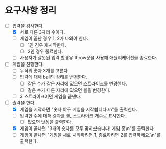 # 요구사항 정리

- [ ] 입력을 검사한다.
  - [x] 서로 다른 3자리 수이다.
  - [ ] 게임이 끝난 경우 1, 2가 나와야 한다.
    - [ ] 1인 경우 재시작한다.
    - [ ] 2인 경우 종료한다.
  - [ ] 사용자가 잘못된 입력 할경우 throw문을 사용해 애플리케이션을 종료한다.
- [ ] 게임을 진행한다.
  - [ ] 무작위 숫자 3개를 고른다.
  - [ ] 입력에 대해 ball의 상태를 변경한다.
    - [ ] 같은 수가 같은 자리에 있으면 스트라이크를 변경한다.
    - [ ] 같은 수가 다른 자리에 있으면 볼을 변경한다.
  - [ ] 3 스트라이크이면 게임을 끝낸다.
- [ ] 출력을 한다.
  - [x] 게임을 시작하면 "숫자 야구 게임을 시작합니다.\n"를 출력한다.
  - [ ] 입력한 수에 대해 결과를 볼, 스트라이크 개수로 표시한다.
    - [ ] 없으면 낫싱을 출력한다.
  - [x] 게임이 끝나면 "3개의 숫자를 모두 맞히셨습니다! 게임 종\n"를 출력한다.
  - [ ] 게임이 끝나면 "게임을 새로 시작하려면 1, 종료하려면 2를 입력하세요.\n"를 출력한다.
